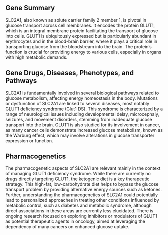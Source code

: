 ## Gene Summary
SLC2A1, also known as solute carrier family 2 member 1, is pivotal in glucose transport across cell membranes. It encodes the protein GLUT1, which is an integral membrane protein facilitating the transport of glucose into cells. GLUT1 is ubiquitously expressed but is particularly abundant in erythrocytes and in the blood-brain barrier, where it plays a critical role in transporting glucose from the bloodstream into the brain. The protein’s function is crucial for providing energy to various cells, especially in organs with high metabolic demands.

## Gene Drugs, Diseases, Phenotypes, and Pathways
SLC2A1 is fundamentally involved in several biological pathways related to glucose metabolism, affecting energy homeostasis in the body. Mutations or dysfunction of SLC2A1 are linked to several diseases, most notably GLUT1 deficiency syndrome (Glut1 DS). This syndrome is characterized by a range of neurological issues including developmental delay, microcephaly, seizures, and movement disorders, stemming from inadequate glucose transport into the brain. GLUT1 is also studied for its involvement in cancer, as many cancer cells demonstrate increased glucose metabolism, known as the Warburg effect, which may involve alterations in glucose transporter expression or function.

## Pharmacogenetics
The pharmacogenetic aspects of SLC2A1 are relevant mainly in the context of managing GLUT1 deficiency syndrome. While there are currently no drugs directly targeting GLUT1, the ketogenic diet is a key therapeutic strategy. This high-fat, low-carbohydrate diet helps to bypass the glucose transport problem by providing alternative energy sources such as ketones. Further, understanding the pharmacogenetics of SLC2A1 could potentially lead to personalized approaches in treating other conditions influenced by metabolic control, such as diabetes and metabolic syndrome, although direct associations in these areas are currently less elucidated. There is ongoing research focused on exploring inhibitors or modulators of GLUT1 as potential therapeutic agents in oncology, aimed at leveraging the dependency of many cancers on enhanced glucose uptake.